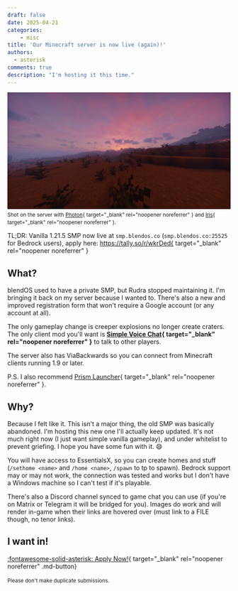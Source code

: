 ```yaml
---
draft: false
date: 2025-04-21
categories:
    - misc
title: 'Our Minecraft server is now live (again)!'
authors:
  - asterisk
comments: true
description: "I'm hosting it this time."
---
```

![A picture of a Minecraft mesa landscape at sunset](../../assets/img/posts/smp/mc.png)
<small>Shot on the server with [Photon](https://modrinth.com/shader/photon-shader){ target="_blank" rel="noopener noreferrer" } and [Iris](https://www.irisshaders.dev/){ target="_blank" rel="noopener noreferrer" }.</small>

TL;DR: Vanilla 1.21.5 SMP now live at `smp.blendos.co` (`smp.blendos.co:25525` for Bedrock users), apply here: https://tally.so/r/wkrDed{ target="_blank" rel="noopener noreferrer" }
<!-- more -->

## What?

blendOS used to have a private SMP, but Rudra stopped maintaining it. I'm bringing it back on my server because I wanted to. There's also a new and improved registration form that won't require a Google account (or any account at all).

The only gameplay change is creeper explosions no longer create craters. The only client mod you'll want is **[Simple Voice Chat](https://modrinth.com/plugin/simple-voice-chat/){ target="_blank" rel="noopener noreferrer" }** to talk to other players.

The server also has ViaBackwards so you can connect from Minecraft clients running 1.9 or later.

P.S. I also recommend [Prism Launcher](https://prismlauncher.org){ target="_blank" rel="noopener noreferrer" }.

## Why?

Because I felt like it. This isn't a major thing, the old SMP was basically abandoned. I'm hosting this new one I'll actually keep updated. It's not much right now (I just want simple vanilla gameplay), and under whitelist to prevent griefing. I hope you have some fun with it. :smile:

You will have access to EssentialsX, so you can create homes and stuff (`/sethome <name>` and `/home <name>`, `/spawn` to tp to spawn). Bedrock support may or may not work, the connection was tested and works but I don't have a Windows machine so I can't test if it's playable.

There's also a Discord channel synced to game chat you can use (if you're on Matrix or Telegram it will be bridged for you). Images do work and will render in-game when their links are hovered over (must link to a FILE though, no tenor links).

## I want in!

[:fontawesome-solid-asterisk: Apply Now!](https://tally.so/r/wkrDed){ target="_blank" rel="noopener noreferrer" .md-button}

<small>Please don't make duplicate submissions.</small>

